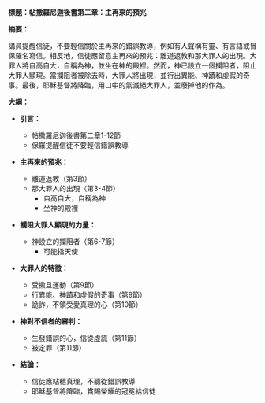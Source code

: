**標題：帖撒羅尼迦後書第二章：主再來的預兆**

**摘要：**

講員提醒信徒，不要輕信關於主再來的錯誤教導，例如有人聲稱有靈、有言語或冒保羅名寫信。相反地，信徒應留意主再來的預兆：離道返教和那大罪人的出現。大罪人將自高自大，自稱為神，並坐在神的殿裡。然而，神已設立一個攔阻者，阻止大罪人顯現。當攔阻者被除去時，大罪人將出現，並行出異能、神蹟和虛假的奇事。最後，耶穌基督將降臨，用口中的氣滅絕大罪人，並廢掉他的作為。

**大綱：**

* **引言：**
    * 帖撒羅尼迦後書第二章1-12節
    * 保羅提醒信徒不要輕信錯誤教導

* **主再來的預兆：**
    * 離道返教（第3節）
    * 那大罪人的出現（第3-4節）
        * 自高自大，自稱為神
        * 坐神的殿裡

* **攔阻大罪人顯現的力量：**
    * 神設立的攔阻者（第6-7節）
        * 可能指天使

* **大罪人的特徵：**
    * 受撒旦運動（第9節）
    * 行異能、神蹟和虛假的奇事（第9節）
    * 詭詐，不領受愛真理的心（第10節）

* **神對不信者的審判：**
    * 生發錯誤的心，信從虛謊（第11節）
    * 被定罪（第11節）

* **結論：**
    * 信徒應站穩真理，不聽從錯誤教導
    * 耶穌基督將降臨，賞賜榮耀的冠冕給信徒